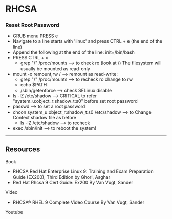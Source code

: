 # RHCSA
### Reset Root Password
- GRUB menu PRESS e
- Navigate to a line starts with 'linux' and press CTRL + e (the end of the line)
- Append the following at the end of the line: init=/bin/bash
- PRESS CTRL + x
  - grep "/" /proc/mounts --> to check ro (look at /) The filesystem will usually be mounted as read-only
- mount -o remount,rw / --> remount as read-write:
  - grep "/" /proc/mounts --> to recheck ro change to rw
  - echo $PATH
  - /sbin/getenforce --> check SELinux disable
- ls -lZ /etc/shadow --> CRITICAL to refer "system_u:object_r:shadow_t:s0" before set root password
- passwd --> to set a root password
- chcon system_u:object_r:shadow_t:s0 /etc/shadow --> to Change Context shadow file as before
  - ls -lZ /etc/shadow --> to recheck
- exec /sbin/init --> to reboot the system!

---
## Resources
Book
- RHCSA Red Hat Enterprise Linux 9: Training and Exam Preparation Guide (EX200), Third Edition by Ghori, Asghar
- Red Hat Rhcsa 9 Cert Guide: Ex200 By Van Vugt, Sander

Video
- RHCSA® RHEL 9 Complete Video Course By Van Vugt, Sander

Youtube
